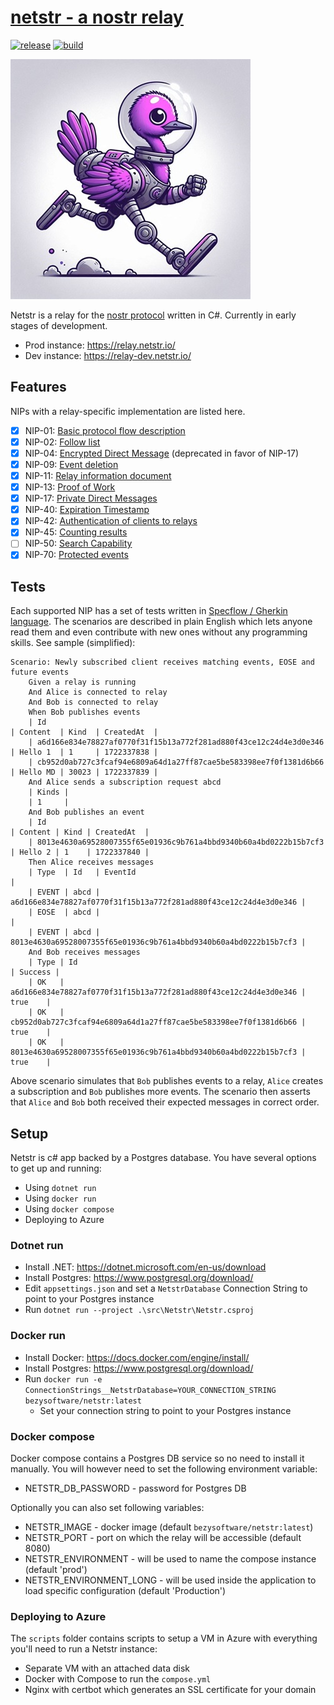 # [netstr - a nostr relay](https://relay.netstr.io/)
[![release](https://img.shields.io/github/v/release/bezysoftware/netstr)](https://github.com/bezysoftware/netstr/releases)
[![build](https://github.com/bezysoftware/netstr/workflows/build/badge.svg)](https://github.com/bezysoftware/netstr/workflows/actions)

![netstr logo](art/logo.jpg)

Netstr is a relay for the [nostr protocol](https://github.com/nostr-protocol/nostr) written in C#. Currently in early stages of development.

 * Prod instance: https://relay.netstr.io/
 * Dev instance: https://relay-dev.netstr.io/

## Features

NIPs with a relay-specific implementation are listed here.

- [x] NIP-01: [Basic protocol flow description](https://github.com/nostr-protocol/nips/blob/master/01.md)
- [x] NIP-02: [Follow list](https://github.com/nostr-protocol/nips/blob/master/02.md)
- [x] NIP-04: [Encrypted Direct Message](https://github.com/nostr-protocol/nips/blob/master/04.md) (deprecated in favor of NIP-17)
- [x] NIP-09: [Event deletion](https://github.com/nostr-protocol/nips/blob/master/09.md)
- [x] NIP-11: [Relay information document](https://github.com/nostr-protocol/nips/blob/master/11.md)
- [x] NIP-13: [Proof of Work](https://github.com/nostr-protocol/nips/blob/master/13.md)
- [x] NIP-17: [Private Direct Messages](https://github.com/nostr-protocol/nips/blob/master/17.md)
- [x] NIP-40: [Expiration Timestamp](https://github.com/nostr-protocol/nips/blob/master/40.md)
- [x] NIP-42: [Authentication of clients to relays](https://github.com/nostr-protocol/nips/blob/master/42.md)
- [x] NIP-45: [Counting results](https://github.com/nostr-protocol/nips/blob/master/45.md)
- [ ] NIP-50: [Search Capability](https://github.com/nostr-protocol/nips/blob/master/50.md)
- [x] NIP-70: [Protected events](https://github.com/nostr-protocol/nips/blob/master/70.md)

## Tests

Each supported NIP has a set of tests written in [Specflow / Gherkin language](https://docs.specflow.org/projects/specflow/en/latest/Gherkin/Gherkin-Reference.html). 
The scenarios are described in plain English which lets anyone read them and even contribute with new ones without any programming skills. See sample (simplified):

```gherkin
Scenario: Newly subscribed client receives matching events, EOSE and future events
    Given a relay is running
    And Alice is connected to relay
    And Bob is connected to relay
    When Bob publishes events
    | Id                                                               | Content  | Kind  | CreatedAt  |
    | a6d166e834e78827af0770f31f15b13a772f281ad880f43ce12c24d4e3d0e346 | Hello 1  | 1     | 1722337838 |
    | cb952d0ab727c3fcaf94e6809a64d1a27ff87cae5be583398ee7f0f1381d6b66 | Hello MD | 30023 | 1722337839 |
    And Alice sends a subscription request abcd
    | Kinds |
    | 1     |
    And Bob publishes an event
    | Id                                                               | Content | Kind | CreatedAt  |
    | 8013e4630a69528007355f65e01936c9b761a4bbd9340b60a4bd0222b15b7cf3 | Hello 2 | 1    | 1722337840 |
    Then Alice receives messages
    | Type  | Id   | EventId                                                          |
    | EVENT | abcd | a6d166e834e78827af0770f31f15b13a772f281ad880f43ce12c24d4e3d0e346 |
    | EOSE  | abcd |                                                                  |
    | EVENT | abcd | 8013e4630a69528007355f65e01936c9b761a4bbd9340b60a4bd0222b15b7cf3 |
    And Bob receives messages
    | Type | Id                                                               | Success | 
    | OK   | a6d166e834e78827af0770f31f15b13a772f281ad880f43ce12c24d4e3d0e346 | true    |
    | OK   | cb952d0ab727c3fcaf94e6809a64d1a27ff87cae5be583398ee7f0f1381d6b66 | true    |
    | OK   | 8013e4630a69528007355f65e01936c9b761a4bbd9340b60a4bd0222b15b7cf3 | true    |
```

Above scenario simulates that `Bob` publishes events to a relay, `Alice` creates a subscription and `Bob` publishes more events. The scenario then asserts that `Alice` and `Bob`
both received their expected messages in correct order.

## Setup

Netstr is c# app backed by a Postgres database. You have several options to get up and running:

* Using `dotnet run`
* Using `docker run`
* Using `docker compose`
* Deploying to Azure

### Dotnet run

* Install .NET: https://dotnet.microsoft.com/en-us/download
* Install Postgres: https://www.postgresql.org/download/
* Edit `appsettings.json` and set a `NetstrDatabase` Connection String to point to your Postgres instance
* Run `dotnet run --project .\src\Netstr\Netstr.csproj`

### Docker run

* Install Docker: https://docs.docker.com/engine/install/
* Install Postgres: https://www.postgresql.org/download/
* Run `docker run -e ConnectionStrings__NetstrDatabase=YOUR_CONNECTION_STRING bezysoftware/netstr:latest`
  * Set your connection string to point to your Postgres instance

### Docker compose

Docker compose contains a Postgres DB service so no need to install it manually. You will however need to set the following environment variable:
 * NETSTR_DB_PASSWORD - password for Postgres DB
 
Optionally you can also set following variables:
 * NETSTR_IMAGE - docker image (default `bezysoftware/netstr:latest`)
 * NETSTR_PORT - port on which the relay will be accessible (default 8080)
 * NETSTR_ENVIRONMENT - will be used to name the compose instance (default 'prod')
 * NETSTR_ENVIRONMENT_LONG - will be used inside the application to load specific configuration (default 'Production')

### Deploying to Azure

The `scripts` folder contains scripts to setup a VM in Azure with everything you'll need to run a Netstr instance:
 * Separate VM with an attached data disk
 * Docker with Compose to run the `compose.yml`
 * Nginx with certbot which generates an SSL certificate for your domain